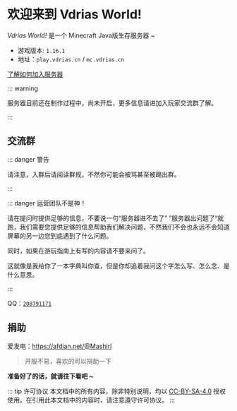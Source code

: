 # 欢迎来到 Vdrias World!

*Vdrias World!* 是一个 Minecraft Java版生存服务器 ~

- 游戏版本: `1.16.1`
- 地址：`play.vdrias.cn` / `mc.vdrias.cn`

[了解如何加入服务器](/get-started#加入)

::: warning

服务器目前还在制作过程中，尚未开启，更多信息请进加入玩家交流群了解。

:::

## 交流群

::: danger 警告

请注意，入群后请阅读群规，不然你可能会被骂甚至被踢出群。

:::

::: danger 运营团队不是神！

请在提问时提供足够的信息，不要说一句“服务器进不去了” ”服务器出问题了“就跑，我们需要您提供足够的信息帮助我们解决问题，不然我们不会也永远不会知道屏幕的另一边您到底遇到了什么问题。

同时，如果在游玩指南上有写的内容请不要来问了。

这就像是我给你了一本字典叫你查，但是你却追着我问这个字怎么写、怎么念、是什么意思。

:::

QQ：[`208791171`](https://jq.qq.com/?_wv=1027&k=aXIUvT35)

## 捐助
爱发电：<https://afdian.net/@Mashirl>  
> 开服不易，喜欢的可以捐助一下

**准备好了的话，就请往下看吧 ~**

::: tip 许可协议
本文档中的所有内容，除非特别说明，均以 [CC-BY-SA-4.0](https://creativecommons.org/licenses/by-sa/4.0/deed.zh) 授权使用。在引用此本文档中的内容时，请注意遵守许可协议。
:::

